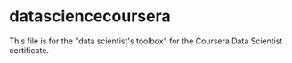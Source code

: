 # datasciencecoursera
This file is for the "data scientist's toolbox" for the Coursera Data Scientist certificate.

